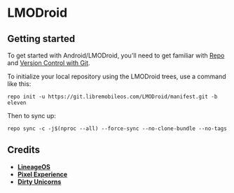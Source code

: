 LMODroid 
===========

Getting started
---------------

To get started with Android/LMODroid, you'll need to get
familiar with [Repo](https://source.android.com/source/using-repo.html) and [Version Control with Git](https://source.android.com/source/version-control.html).

To initialize your local repository using the LMODroid trees, use a command like this:
```
repo init -u https://git.libremobileos.com/LMODroid/manifest.git -b eleven
```
Then to sync up:
```
repo sync -c -j$(nproc --all) --force-sync --no-clone-bundle --no-tags
```
Credits
-------
* [**LineageOS**](https://github.com/LineageOS)
* [**Pixel Experience**](https://github.com/PixelExperience)
* [**Dirty Unicorns**](https://github.com/DirtyUnicorns)